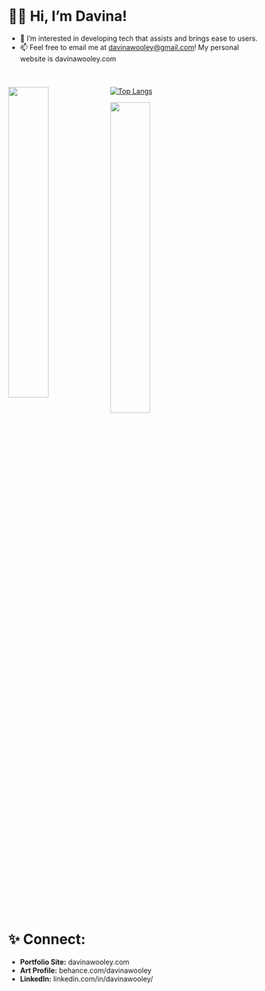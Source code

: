 # ✌🏾 Hi, I’m Davina!
- 👀 I’m interested in developing tech that assists and brings ease to users. 
- 📫 Feel free to email me at davinawooley@gmail.com!
My personal website is davinawooley.com
<br><br><br>
<img align = "left" width = "40%" src = "https://github-readme-stats.vercel.app/api?username=davinawooley&theme=algolia&show_icons=true)]"/>

[![Top Langs](https://github-readme-stats.vercel.app/api/top-langs/?username=davinawooleya&layout=compact)](https://github.com/anuraghazra/github-readme-stats)

<img width = "40%" src = "https://github-readme-stats.vercel.app/api/top-langs/?username=davinawooley&layout=compact)](https://github.com/anuraghazra/github-readme-stats"/>




<br><br><br>
# ✨ Connect: <br>

- <b>Portfolio Site:</b> davinawooley.com <br>
- <b>Art Profile:</b>  behance.com/davinawooley <br>
- <b>LinkedIn:</b>  linkedin.com/in/davinawooley/ <br>
